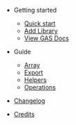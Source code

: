 - Getting started

  - [Quick start](quickstart.md)
  - [Add Library](addlib.md)
  - [View GAS Docs](viewgas.md)

- Guide

  - [Array](methods/array.md)
  - [Export](methods/export.md)
  - [Helpers](methods/helpers.md)
  - [Operations](methods/operations.md)

- [Changelog](changelog.md)
- [Credits](credits.md)